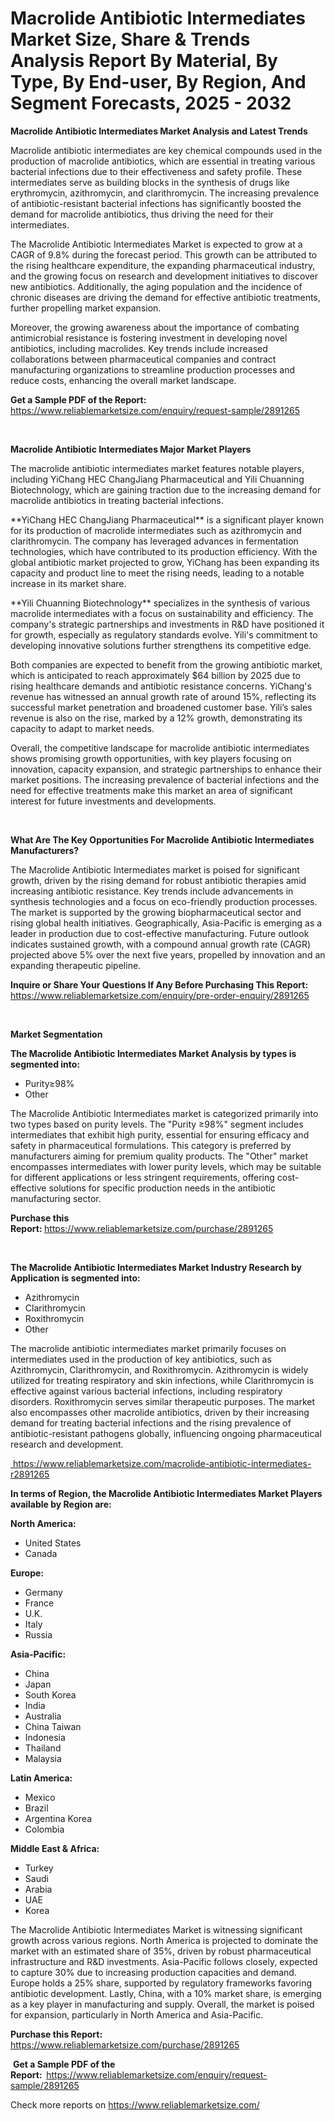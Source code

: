 <p><h1>Macrolide Antibiotic Intermediates Market Size, Share & Trends Analysis Report By Material, By Type, By End-user, By Region, And Segment Forecasts, 2025 - 2032</h1></p><p><strong>Macrolide Antibiotic Intermediates Market Analysis and Latest Trends</strong></p>
<p><p>Macrolide antibiotic intermediates are key chemical compounds used in the production of macrolide antibiotics, which are essential in treating various bacterial infections due to their effectiveness and safety profile. These intermediates serve as building blocks in the synthesis of drugs like erythromycin, azithromycin, and clarithromycin. The increasing prevalence of antibiotic-resistant bacterial infections has significantly boosted the demand for macrolide antibiotics, thus driving the need for their intermediates.</p><p>The Macrolide Antibiotic Intermediates Market is expected to grow at a CAGR of 9.8% during the forecast period. This growth can be attributed to the rising healthcare expenditure, the expanding pharmaceutical industry, and the growing focus on research and development initiatives to discover new antibiotics. Additionally, the aging population and the incidence of chronic diseases are driving the demand for effective antibiotic treatments, further propelling market expansion. </p><p>Moreover, the growing awareness about the importance of combating antimicrobial resistance is fostering investment in developing novel antibiotics, including macrolides. Key trends include increased collaborations between pharmaceutical companies and contract manufacturing organizations to streamline production processes and reduce costs, enhancing the overall market landscape.</p></p>
<p><strong>Get a Sample PDF of the Report:&nbsp;</strong> <a href="https://www.reliablemarketsize.com/enquiry/request-sample/2891265?utm_campaign=2781&utm_medium=2&utm_source=Github&utm_content=ia&utm_term=14032025&utm_id=macrolide-antibiotic-intermediates">https://www.reliablemarketsize.com/enquiry/request-sample/2891265</a></p>
<p>&nbsp;</p>
<p><strong>Macrolide Antibiotic Intermediates Major Market Players</strong></p>
<p><p>The macrolide antibiotic intermediates market features notable players, including YiChang HEC ChangJiang Pharmaceutical and Yili Chuanning Biotechnology, which are gaining traction due to the increasing demand for macrolide antibiotics in treating bacterial infections.</p><p>**YiChang HEC ChangJiang Pharmaceutical** is a significant player known for its production of macrolide intermediates such as azithromycin and clarithromycin. The company has leveraged advances in fermentation technologies, which have contributed to its production efficiency. With the global antibiotic market projected to grow, YiChang has been expanding its capacity and product line to meet the rising needs, leading to a notable increase in its market share.</p><p>**Yili Chuanning Biotechnology** specializes in the synthesis of various macrolide intermediates with a focus on sustainability and efficiency. The company's strategic partnerships and investments in R&D have positioned it for growth, especially as regulatory standards evolve. Yili's commitment to developing innovative solutions further strengthens its competitive edge.</p><p>Both companies are expected to benefit from the growing antibiotic market, which is anticipated to reach approximately $64 billion by 2025 due to rising healthcare demands and antibiotic resistance concerns. YiChang's revenue has witnessed an annual growth rate of around 15%, reflecting its successful market penetration and broadened customer base. Yili’s sales revenue is also on the rise, marked by a 12% growth, demonstrating its capacity to adapt to market needs.</p><p>Overall, the competitive landscape for macrolide antibiotic intermediates shows promising growth opportunities, with key players focusing on innovation, capacity expansion, and strategic partnerships to enhance their market positions. The increasing prevalence of bacterial infections and the need for effective treatments make this market an area of significant interest for future investments and developments.</p></p>
<p>&nbsp;</p>
<p><strong>What Are The Key Opportunities For Macrolide Antibiotic Intermediates Manufacturers?</strong></p>
<p><p>The Macrolide Antibiotic Intermediates market is poised for significant growth, driven by the rising demand for robust antibiotic therapies amid increasing antibiotic resistance. Key trends include advancements in synthesis technologies and a focus on eco-friendly production processes. The market is supported by the growing biopharmaceutical sector and rising global health initiatives. Geographically, Asia-Pacific is emerging as a leader in production due to cost-effective manufacturing. Future outlook indicates sustained growth, with a compound annual growth rate (CAGR) projected above 5% over the next five years, propelled by innovation and an expanding therapeutic pipeline.</p></p>
<p><strong>Inquire or Share Your Questions If Any Before Purchasing This Report:</strong> <a href="https://www.reliablemarketsize.com/enquiry/pre-order-enquiry/2891265?utm_campaign=2781&utm_medium=2&utm_source=Github&utm_content=ia&utm_term=14032025&utm_id=macrolide-antibiotic-intermediates">https://www.reliablemarketsize.com/enquiry/pre-order-enquiry/2891265</a></p>
<p>&nbsp;</p>
<p><strong>Market Segmentation</strong></p>
<p><strong>The Macrolide Antibiotic Intermediates Market Analysis by types is segmented into:</strong></p>
<p><ul><li>Purity≥98%</li><li>Other</li></ul></p>
<p><p>The Macrolide Antibiotic Intermediates market is categorized primarily into two types based on purity levels. The "Purity ≥98%" segment includes intermediates that exhibit high purity, essential for ensuring efficacy and safety in pharmaceutical formulations. This category is preferred by manufacturers aiming for premium quality products. The "Other" market encompasses intermediates with lower purity levels, which may be suitable for different applications or less stringent requirements, offering cost-effective solutions for specific production needs in the antibiotic manufacturing sector.</p></p>
<p><strong>Purchase this Report:&nbsp;</strong><a href="https://www.reliablemarketsize.com/purchase/2891265?utm_campaign=2781&utm_medium=2&utm_source=Github&utm_content=ia&utm_term=14032025&utm_id=macrolide-antibiotic-intermediates">https://www.reliablemarketsize.com/purchase/2891265</a></p>
<p>&nbsp;</p>
<p><strong>The Macrolide Antibiotic Intermediates Market Industry Research by Application is segmented into:</strong></p>
<p><ul><li>Azithromycin</li><li>Clarithromycin</li><li>Roxithromycin</li><li>Other</li></ul></p>
<p><p>The macrolide antibiotic intermediates market primarily focuses on intermediates used in the production of key antibiotics, such as Azithromycin, Clarithromycin, and Roxithromycin. Azithromycin is widely utilized for treating respiratory and skin infections, while Clarithromycin is effective against various bacterial infections, including respiratory disorders. Roxithromycin serves similar therapeutic purposes. The market also encompasses other macrolide antibiotics, driven by their increasing demand for treating bacterial infections and the rising prevalence of antibiotic-resistant pathogens globally, influencing ongoing pharmaceutical research and development.</p></p>
<p><a href="https://www.reliablemarketsize.com/macrolide-antibiotic-intermediates-r2891265?utm_campaign=2781&utm_medium=2&utm_source=Github&utm_content=ia&utm_term=14032025&utm_id=macrolide-antibiotic-intermediates">&nbsp;https://www.reliablemarketsize.com/macrolide-antibiotic-intermediates-r2891265</a></p>
<p><strong>In terms of Region, the Macrolide Antibiotic Intermediates Market Players available by Region are:</strong></p>
<p>
    <p> <strong> North America: </strong>
        <ul>
            <li>United States</li>
            <li>Canada</li>
        </ul>
        </p> 
    <p> <strong> Europe: </strong>
        <ul>
            <li>Germany</li>
            <li>France</li>
            <li>U.K.</li>
            <li>Italy</li>
            <li>Russia</li>
        </ul>
        </p> 
    <p> <strong> Asia-Pacific: </strong>
        <ul>
            <li>China</li>
            <li>Japan</li>
            <li>South Korea</li>
            <li>India</li>
            <li>Australia</li>
            <li>China Taiwan</li>
            <li>Indonesia</li>
            <li>Thailand</li>
            <li>Malaysia</li>
        </ul>
        </p> 
    <p> <strong> Latin America: </strong>
        <ul>
            <li>Mexico</li>
            <li>Brazil</li>
            <li>Argentina Korea</li>
            <li>Colombia</li>
        </ul>
        </p> 
    <p> <strong> Middle East & Africa: </strong>
        <ul>
            <li>Turkey</li>
            <li>Saudi</li>
            <li>Arabia</li>
            <li>UAE</li>
            <li>Korea</li>
        </ul>
    </p>
    </p>
<p><p>The Macrolide Antibiotic Intermediates Market is witnessing significant growth across various regions. North America is projected to dominate the market with an estimated share of 35%, driven by robust pharmaceutical infrastructure and R&D investments. Asia-Pacific follows closely, expected to capture 30% due to increasing production capacities and demand. Europe holds a 25% share, supported by regulatory frameworks favoring antibiotic development. Lastly, China, with a 10% market share, is emerging as a key player in manufacturing and supply. Overall, the market is poised for expansion, particularly in North America and Asia-Pacific.</p></p>
<p><strong>Purchase this Report: </strong><a href="https://www.reliablemarketsize.com/purchase/2891265?utm_campaign=2781&utm_medium=2&utm_source=Github&utm_content=ia&utm_term=14032025&utm_id=macrolide-antibiotic-intermediates">https://www.reliablemarketsize.com/purchase/2891265</a></p>
<p>&nbsp;<strong>Get a Sample PDF of the Report:&nbsp;&nbsp;</strong><a href="https://www.reliablemarketsize.com/enquiry/request-sample/2891265?utm_campaign=2781&utm_medium=2&utm_source=Github&utm_content=ia&utm_term=14032025&utm_id=macrolide-antibiotic-intermediates">https://www.reliablemarketsize.com/enquiry/request-sample/2891265</a></p>
<p><strong></strong></p>
<p>Check more reports on <a href="https://www.reliablemarketsize.com/?utm_campaign=2781&utm_medium=2&utm_source=Github&utm_content=ia&utm_term=14032025&utm_id=macrolide-antibiotic-intermediates">https://www.reliablemarketsize.com/</a></p>